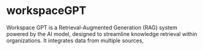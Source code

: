 # workspaceGPT
Workspace GPT is a Retrieval-Augmented Generation (RAG) system powered by the AI model, designed to streamline knowledge retrieval within organizations. It integrates data from multiple sources,
